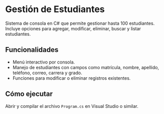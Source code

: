 # Gestión de Estudiantes

Sistema de consola en C# que permite gestionar hasta 100 estudiantes. Incluye opciones para agregar, modificar, eliminar, buscar y listar estudiantes.

## Funcionalidades
- Menú interactivo por consola.
- Manejo de estudiantes con campos como matrícula, nombre, apellido, teléfono, correo, carrera y grado.
- Funciones para modificar o eliminar registros existentes.

## Cómo ejecutar
Abrir y compilar el archivo `Program.cs` en Visual Studio o similar.
